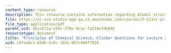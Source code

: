 ```yaml
---
content_type: resource
description: This resource contains information regarding Atomic structure.
file: https://ol-ocw-studio-app-qa.s3.amazonaws.com/courses/5-111sc-principles-of-chemical-science-fall-2014/c9fae6c161db1c8c165185fc484f7924_MIT5_111F14_Lec2Clkr.pdf
file_type: application/pdf
parent_uid: 36cc671a-c04c-270e-9cac-7a210efd6846
resourcetype: Document
title: 'Principles of Chemical Science, Clicker Questions for Lecture 2: Atomic Structure'
uid: c9fae6c1-61db-1c8c-1651-85fc484f7924
---
```


